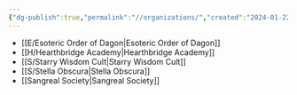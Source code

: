 ```yaml
---
{"dg-publish":true,"permalink":"//organizations/","created":"2024-01-22T16:35","updated":"2024-07-24T11:58"}
---
```



- [[E/Esoteric Order of Dagon\|Esoteric Order of Dagon]]
- [[H/Hearthbridge Academy\|Hearthbridge Academy]]
- [[S/Starry Wisdom Cult\|Starry Wisdom Cult]]
- [[S/Stella Obscura\|Stella Obscura]]
- [[Sangreal Society\|Sangreal Society]]
